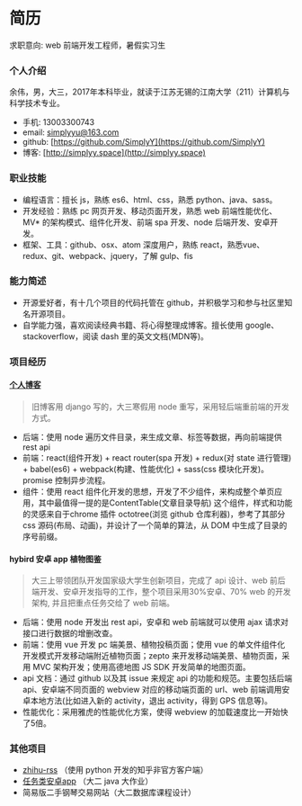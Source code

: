 # 简历
求职意向: web 前端开发工程师，暑假实习生

### 个人介绍
余伟，男，大三，2017年本科毕业，就读于江苏无锡的江南大学（211）计算机与科学技术专业。

- 手机: 13003300743
- email: simplyyu@163.com
- github: [https://github.com/SimplyY](https://github.com/SimplyY)
- 博客: [http://simplyy.space](http://simplyy.space)

### 职业技能
- 编程语言：擅长 js，熟练 es6、html、css，熟悉 python、java、sass。
- 开发经验：熟练 pc 网页开发、移动页面开发，熟悉 web 前端性能优化、MV* 的架构模式、组件化开发、前端 spa 开发、node 后端开发、安卓开发。
- 框架、工具：github、osx、atom 深度用户，熟练 react，熟悉vue、 redux、git、webpack、jquery，了解 gulp、fis

### 能力简述
- 开源爱好者，有十几个项目的代码托管在 github，并积极学习和参与社区里知名开源项目。
- 自学能力强，喜欢阅读经典书籍、将心得整理成博客。擅长使用 google、stackoverflow，阅读 dash 里的英文文档(MDN等)。

### 项目经历
#### [个人博客](https://github.com/SimplyY/blog)

> 旧博客用 django 写的，大三寒假用 node 重写，采用轻后端重前端的开发方式。

- 后端：使用 node 遍历文件目录，来生成文章、标签等数据，再向前端提供 rest api
- 前端：react(组件开发) + react router(spa 开发) + redux(对 state 进行管理) + babel(es6) + webpack(构建、性能优化) + sass(css 模块化开发)。promise 控制异步流程。
- 组件：使用 react 组件化开发的思想，开发了不少组件，来构成整个单页应用，其中最值得一提的是ContentTable(文章目录导航) 这个组件，样式和功能的灵感来自于chrome 插件 octotree(浏览 github 仓库利器)，参考了其部分 css 源码(布局、动画)，并设计了一个简单的算法，从 DOM 中生成了目录的序号前缀。

#### hybird 安卓 app 植物图鉴
> 大三上带领团队开发国家级大学生创新项目，完成了 api 设计、web 前后端开发、安卓开发指导的工作，整个项目采用30%安卓、70% web 的开发架构, 并且把重点任务交给了 web 前端。

- 后端：使用 node 开发出 rest api，安卓和 web 前端就可以使用 ajax 请求对接口进行数据的增删改查。
- 前端：使用 vue 开发 pc 端美景、植物投稿页面；使用 vue 的单文件组件化开发模式开发移动端附近植物页面；zepto 来开发移动端美景、植物页面，采用 MVC 架构开发；使用高德地图 JS SDK 开发简单的地图页面。
- api 文档：通过 github 以及其 issue 来规定 api 的功能和规范。主要包括后端 api、安卓端不同页面的 webview 对应的移动端页面的 url、web 前端调用安卓本地方法(比如进入新的 activity，退出 activity，得到 GPS 信息等)。
- 性能优化：采用雅虎的性能优化方案，使得 webview 的加载速度比一开始快了5倍。

### 其他项目
- [zhihu-rss](https://github.com/SimplyY/zhihu-rss) （使用 python 开发的知乎非官方客户端）
- [任务类安卓app](https://github.com/jnSimpler/KillExam) （大二 java 大作业）
- 简易版二手钢琴交易网站（大二数据库课程设计）
